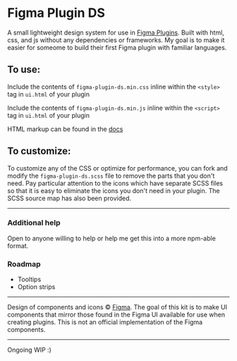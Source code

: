 # Figma Plugin DS
A small lightweight design system for use in [Figma Plugins](https://www.figma.com/plugin-docs/). Built with html, css, and js without any dependencies or frameworks. My goal is to make it easier for someome to build their first Figma plugin with familiar languages.

## To use:
Include the contents of `figma-plugin-ds.min.css` inline within the `<style>` tag in `ui.html` of your plugin

Include the contents of `figma-plugin-ds.min.js` inline within the `<script>` tag in `ui.html` of your plugin

HTML markup can be found in the [docs](https://thomas-lowry.github.io/figma-plugin-ds/)

## To customize:
To customize any of the CSS or optimize for performance, you can fork and modify the `figma-plugin-ds.scss` file to remove the parts that you don't need. Pay particular attention to the icons which have separate SCSS files so that it is easy to eliminate the icons you don't need in your plugin. The SCSS source map has also been provided.

---

### Additional help
Open to anyone willing to help or help me get this into a more npm-able format.


### Roadmap
* Tooltips
* Option strips

---

Design of components and icons © [Figma](https://www.figma.com). The goal of this kit is to make UI components that mirror those found in the Figma UI available for use when creating plugins. This is not an official implementation of the Figma components.

---

Ongoing WIP :)
